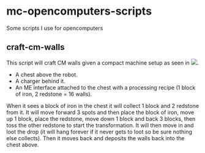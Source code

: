 # mc-opencomputers-scripts
Some scripts I use for opencomputers


## craft-cm-walls
This script will craft CM walls given a compact machine setup as seen in ![](https://i.imgur.com/a6ASYdf.png).

- A chest above the robot.
- A charger behind it.
- An ME interface attached to the chest with a processing recipe (1 block of iron, 2 redstone = 16 walls).

When it sees a block of iron in the chest it will collect 1 block and 2 redstone from it. It will move forward 3 spots and then place the block of iron, move up 1 block, place the redstone, move down 1 block and back 3 blocks, then toss the other redstone to start the transformation. It will then move in and loot the drop (it will hang forever if it never gets to loot so be sure nothing else collects). Then it moves back and deposits the walls back into the chest above.
